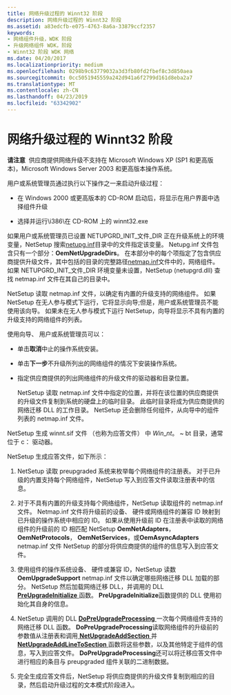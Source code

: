 ```yaml
---
title: 网络升级过程的 Winnt32 阶段
description: 网络升级过程的 Winnt32 阶段
ms.assetid: a83edcfb-e075-4763-8a6a-33879ccf2357
keywords:
- 网络组件升级，WDK 阶段
- 升级网络组件 WDK，阶段
- Winnt32 阶段 WDK 网络
ms.date: 04/20/2017
ms.localizationpriority: medium
ms.openlocfilehash: 0298b9c63779032a3d3fb80fd2fbef8c3d850aea
ms.sourcegitcommit: 0cc5051945559a242d941a6f2799d161d8eba2a7
ms.translationtype: MT
ms.contentlocale: zh-CN
ms.lasthandoff: 04/23/2019
ms.locfileid: "63342902"
---
```

# <a name="winnt32-phase-of-the-network-upgrade-process"></a>网络升级过程的 Winnt32 阶段





**请注意**  供应商提供网络升级不支持在 Microsoft Windows XP (SP1 和更高版本)，Microsoft Windows Server 2003 和更高版本操作系统。

 

用户或系统管理员通过执行以下操作之一来启动升级过程：

-   在 Windows 2000 或更高版本的 CD-ROM 启动后，将显示在用户界面中选择组件升级

-   选择并运行\\i386\\在 CD-ROM 上的 winnt32.exe

如果用户或系统管理员已设置 NETUPGRD\_INIT\_文件\_DIR 正在升级系统上的环境变量，NetSetup 搜索[netupg.inf](creating-a-netupg-inf-file.md)目录中的文件指定该变量。 Netupg.inf 文件包含只有一个部分：**OemNetUpgradeDirs**。 在本部分中的每个项指定了包含供应商提供升级文件，其中包括的目录的完整路径[netmap.inf](creating-a-netmap-inf-file.md)文件中的，网络组件。 如果 NETUPGRD\_INIT\_文件\_DIR 环境变量未设置，NetSetup (netupgrd.dll) 查找 netmap.inf 文件在其自己的目录中。

NetSetup 读取 netmap.inf 文件，以确定有内置的升级支持的网络组件。 如果 NetSetup 在无人参与模式下运行，它将显示向导;但是，用户或系统管理员不能使用该向导。 如果未在无人参与模式下运行 NetSetup，向导将显示不具有内置的升级支持的网络组件的列表。

使用向导、 用户或系统管理员可以：

-   单击**取消**中止的操作系统安装。

-   单击**下一步**不升级所列出的网络组件的情况下安装操作系统。

-   指定供应商提供的列出网络组件的升级文件的驱动器和目录位置。

    NetSetup 读取 netmap.inf 文件中指定的位置，并将在该位置的供应商提供的升级文件复制到系统的硬盘上的临时目录。 此临时目录将成为供应商提供的网络迁移 DLL 的工作目录。 NetSetup 还会删除任何组件，从向导中的组件列表的 netmap.inf 文件。

NetSetup 生成 winnt.sif 文件 （也称为应答文件） 中 $Win\_nt$。 ~ bt 目录，通常位于 c： 驱动器。

NetSetup 生成应答文件，如下所示：

1.  NetSetup 读取 preupgraded 系统来枚举每个网络组件的注册表。 对于已升级的内置支持每个网络组件，NetSetup 写入到应答文件读取注册表中的信息。

2.  对于不具有内置的升级支持每个网络组件，NetSetup 读取组件的 netmap.inf 文件。 Netmap.inf 文件将升级前的设备、 硬件或网络组件的兼容 ID 映射到已升级的操作系统中相应的 ID。 如果从使用升级前 ID 在注册表中读取的网络组件的升级前的 ID 相匹配 NetSetup **OemNetAdapters**， **OemNetProtocols**， **OemNetServices**，或**OemAsyncAdapters** netmap.inf 文件 NetSetup 的部分将供应商提供的组件的信息写入到应答文件。

3.  使用组件的操作系统设备、 硬件或兼容 ID，NetSetup 读数**OemUpgradeSupport** netmap.inf 文件以确定哪些网络迁移 DLL 加载的部分。 NetSetup 然后加载网络迁移 DLL，并调用的 DLL [ **PreUpgradeInitialize** ](https://msdn.microsoft.com/library/windows/hardware/ff562439)函数。 **PreUpgradeInitialize**函数提供的 DLL 使用初始化其自身的信息。

4.  NetSetup 调用的 DLL [ **DoPreUpgradeProcessing** ](https://msdn.microsoft.com/library/windows/hardware/ff545634)一次每个网络组件支持的网络迁移 DLL 函数。 **DoPreUpgradeProcessing**读取网络组件的升级前的参数值从注册表和调用[ **NetUpgradeAddSection** ](https://msdn.microsoft.com/library/windows/hardware/ff559063)并[ **NetUpgradeAddLineToSection** ](https://msdn.microsoft.com/library/windows/hardware/ff559059)函数将这些参数，以及其他特定于组件的信息，写入到应答文件。 **DoPreUpgradeProcessing**还可以将迁移应答文件中进行相应的条目与 preupgraded 组件关联的二进制数据。

5.  完全生成应答文件后，NetSetup 将供应商提供的升级文件复制到相应的目录，然后启动升级过程的文本模式阶段进入。

 

 





